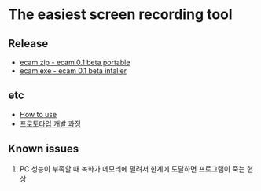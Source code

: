 # The easiest screen recording tool


## Release
* [ecam.zip - ecam 0.1 beta portable](https://github.com/ryujt/ecam/releases/download/0.1-beta/ecam.zip)
* [ecam.exe - ecam 0.1 beta intaller](https://github.com/ryujt/ecam/releases/download/0.1-beta/ecam.exe)


## etc
* [How to use](./doc/how-to-use)
* [프로토타입 개발 과정](https://www.youtube.com/playlist?list=PL_K0yFEgjop-rZXCl0UG8aCilXanwM8zS)


## Known issues
1. PC 성능이 부족할 때 녹화가 메모리에 밀려서 한계에 도달하면 프로그램이 죽는 현상
